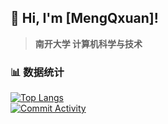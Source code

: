 ## **👋 Hi, I'm [MengQxuan]!**  
> **南开大学 计算机科学与技术**
<!-- 
### 🧠 技能栈  
- ⚡ **前端开发**：JavaScript, React, Vue.js, HTML/CSS  
- 🐍 **后端开发**：Python (Django/Flask), Node.js, Java (Spring Boot), C++
- 🛠️ **工具链**：Git, Docker, Linux, VS Code 
-->
### 📊 数据统计  
[![Top Langs](https://github-readme-stats.vercel.app/api/top-langs/?username=MengQxuan&show_icons=true&theme=dracula)](https://github.com/MengQxuan)  
[![Commit Activity](https://github-readme-stats.vercel.app/api?username=MengQxuan&theme=dracula)](https://github.com/MengQxuan)  
